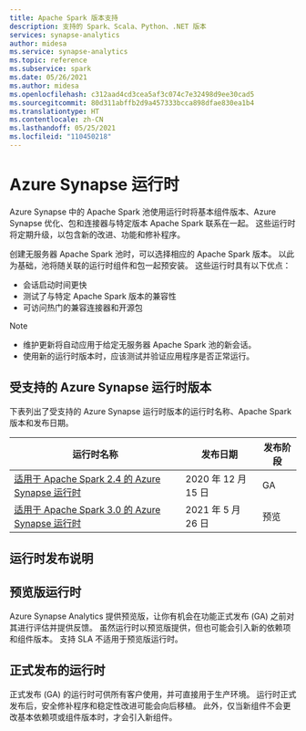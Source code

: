 ```yaml
---
title: Apache Spark 版本支持
description: 支持的 Spark、Scala、Python、.NET 版本
services: synapse-analytics
author: midesa
ms.service: synapse-analytics
ms.topic: reference
ms.subservice: spark
ms.date: 05/26/2021
ms.author: midesa
ms.openlocfilehash: c312aad4cd3cea5af3c074c7e32498d9ee30cad5
ms.sourcegitcommit: 80d311abffb2d9a457333bcca898dfae830ea1b4
ms.translationtype: HT
ms.contentlocale: zh-CN
ms.lasthandoff: 05/25/2021
ms.locfileid: "110450218"
---
```

# <a name="azure-synapse-runtimes"></a>Azure Synapse 运行时
Azure Synapse 中的 Apache Spark 池使用运行时将基本组件版本、Azure Synapse 优化、包和连接器与特定版本 Apache Spark 联系在一起。 这些运行时将定期升级，以包含新的改进、功能和修补程序。 

创建无服务器 Apache Spark 池时，可以选择相应的 Apache Spark 版本。 以此为基础，池将随关联的运行时组件和包一起预安装。 这些运行时具有以下优点：

- 会话启动时间更快
- 测试了与特定 Apache Spark 版本的兼容性
- 可访问热门的兼容连接器和开源包

> [!NOTE]
> - 维护更新将自动应用于给定无服务器 Apache Spark 池的新会话。 
> - 使用新的运行时版本时，应该测试并验证应用程序是否正常运行。

## <a name="supported-azure-synapse-runtime-releases"></a>受支持的 Azure Synapse 运行时版本 
下表列出了受支持的 Azure Synapse 运行时版本的运行时名称、Apache Spark 版本和发布日期。

|  运行时名称  | 发布日期 |  发布阶段 |
| ----- | ----- | ----- |
| [适用于 Apache Spark 2.4 的 Azure Synapse 运行时](./apache-spark-24-runtime.md) | 2020 年 12 月 15 日 | GA|
| [适用于 Apache Spark 3.0 的 Azure Synapse 运行时](./apache-spark-3-runtime.md) | 2021 年 5 月 26 日 | 预览 |

## <a name="runtime-release-stages"></a>运行时发布说明

## <a name="preview-runtimes"></a>预览版运行时
Azure Synapse Analytics 提供预览版，让你有机会在功能正式发布 (GA) 之前对其进行评估并提供反馈。 虽然运行时以预览版提供，但也可能会引入新的依赖项和组件版本。 支持 SLA 不适用于预览版运行时。 

## <a name="generally-available-runtimes"></a>正式发布的运行时
正式发布 (GA) 的运行时可供所有客户使用，并可直接用于生产环境。 运行时正式发布后，安全修补程序和稳定性改进可能会向后移植。 此外，仅当新组件不会更改基本依赖项或组件版本时，才会引入新组件。 